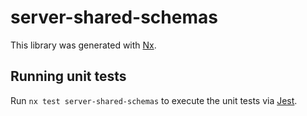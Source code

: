 # server-shared-schemas

This library was generated with [Nx](https://nx.dev).

## Running unit tests

Run `nx test server-shared-schemas` to execute the unit tests via [Jest](https://jestjs.io).
